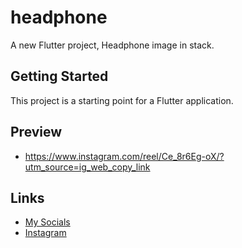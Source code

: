 # headphone

A new Flutter project, Headphone image in stack.

## Getting Started

This project is a starting point for a Flutter application.

## Preview
* https://www.instagram.com/reel/Ce_8r6Eg-oX/?utm_source=ig_web_copy_link

## Links
* [My Socials](https://znap.link/hamdy_Dawood)
* [Instagram](https://www.instagram.com/hamdy_khalid_)
